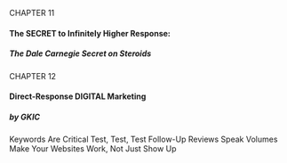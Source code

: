 CHAPTER 11

#### The SECRET to Infinitely Higher Response:

##### The Dale Carnegie Secret on Steroids

CHAPTER 12

#### Direct-Response DIGITAL Marketing

##### by GKIC
 Keywords Are Critical Test, Test, Test Follow-Up Reviews Speak Volumes Make Your Websites Work, Not Just Show Up